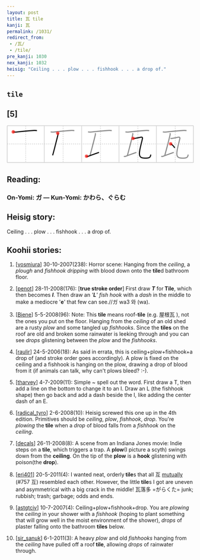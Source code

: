 ```yaml
---
layout: post
title: 瓦 tile
kanji: 瓦
permalink: /1031/
redirect_from:
 - /瓦/
 - /tile/
pre_kanji: 1030
nex_kanji: 1032
heisig: "Ceiling . . . plow . . . fishhook . . . a drop of."
---
```


## `tile`

## [5]

<div class="stroke"><img src="../images/E793A6.png" /></div>

## Reading:

### On-Yomi: ガ &mdash; Kun-Yomi: かわら、ぐらむ

## Heisig story:

Ceiling . . . plow . . . fishhook . . . a drop of.

## Koohii stories:

1) [<a href="http://kanji.koohii.com/profile/vosmiura">vosmiura</a>] 30-10-2007(238): Horror scene: Hanging from the <em>ceiling</em>, a <em>plough</em> and <em>fishhook</em> <em>dripping</em> with blood down onto the <strong>tile</strong>d bathroom floor.

2) [<a href="http://kanji.koohii.com/profile/penot">penot</a>] 28-11-2008(176): [<strong>true stroke order</strong>] First draw <em><strong>T</strong></em> for<strong> Tile</strong>, which then becomes <em><strong>I</strong></em>. Then draw an <em>&#039;<strong>L</strong>&#039; fish hook</em> with a <em>dash</em> in the middle to make a mediocre &#039;<strong>e</strong>&#039; that few can see.//ガ wa3 와 (wa).

3) [<a href="http://kanji.koohii.com/profile/Biene">Biene</a>] 5-5-2008(96): Note: This <strong>tile</strong> means roof-<strong>tile</strong> (e.g. 屋根瓦 ), not the ones you put on the floor. Hanging from the <em>ceiling</em> of an old shed are a rusty <em>plow</em> and some tangled up <em>fishhooks</em>. Since the <strong>tiles</strong> on the roof are old and broken some rainwater is leeking through and you can see <em>drops</em> glistening between the <em>plow</em> and the <em>fishhooks</em>.

4) [<a href="http://kanji.koohii.com/profile/raulir">raulir</a>] 24-5-2006(18): As said in errata, this is ceiling+plow+fishhook+a drop of (and stroke order goes accordingly). A plow is fixed on the ceiling and a fishhook is hanging on the plow, drawing a drop of blood from it (if animals can talk, why can&#039;t plows bleed? :-).

5) [<a href="http://kanji.koohii.com/profile/tharvey">tharvey</a>] 4-7-2009(11): Simple ~ spell out the word. First draw a T, then add a line on the bottom to change it to an I. Draw an L (the fishhook shape) then go back and add a dash beside the I, like adding the center dash of an E.

6) [<a href="http://kanji.koohii.com/profile/radical_tyro">radical_tyro</a>] 2-6-2008(10): Heisig screwed this one up in the 4th edition. Primitives should be <em>ceiling</em>, <em>plow</em>, <em>fishhook</em>, <em>drop</em>. You&#039;re <em>plowing</em> the<strong> tile</strong> when a <em>drop</em> of blood falls from a <em>fishhook</em> on the <em>ceiling</em>.

7) [<a href="http://kanji.koohii.com/profile/decals">decals</a>] 26-11-2008(8): A scene from an Indiana Jones movie: Indie steps on a<strong> tile</strong>, which triggers a trap. A <strong>plow</strong>(I picture a scyth) swings down from the <strong>ceiling</strong>. On the tip of the <strong>plow</strong> is a <strong>hook</strong> glistening with poison(the <strong>drop</strong>).

8) [<a href="http://kanji.koohii.com/profile/eri401">eri401</a>] 20-5-2011(4): I wanted neat, orderly<strong> tile</strong>s that all 互 <a href="../757">mutually</a> (#757 互) resembled each other. However, the little<strong> tile</strong>s I got are uneven and asymmetrical with a big crack in the middle! 瓦落多 =がらくた= junk; rubbish; trash; garbage; odds and ends.

9) [<a href="http://kanji.koohii.com/profile/astgtciv">astgtciv</a>] 10-7-2007(4): Ceiling+plow+fishhook+drop. You are <em>plowing</em> the <em>ceiling</em> in your shower with a <em>fishhook</em> (hoping to plant something that will grow well in the moist environment of the shower), <em>drops</em> of plaster falling onto the bathroom <strong>tiles</strong> below.

10) [<a href="http://kanji.koohii.com/profile/sir_sanuk">sir_sanuk</a>] 6-1-2011(3): A heavy <em>plow</em> and old <em>fishhooks</em> hanging from the <em>ceiling</em> have pulled off a roof<strong> tile</strong>, allowing <em>drops</em> of rainwater through.
